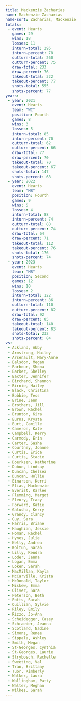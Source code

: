 ```yaml
---
title: Mackenzie Zacharias
name: Mackenzie Zacharias
name-sort: Zacharias, Mackenzie
totals:
 - event: Hearts
   games: 29
   wins: 18
   losses: 11
   inturn-total: 295
   inturn-percent: 78
   outturn-total: 260
   outturn-percent: 75
   draw-total: 233
   draw-percent: 76
   takeout-total: 322
   takeout-percent: 77
   shots-total: 555
   shots-percent: 77
years:
 - year: 2021
   event: Hearts
   team: "WC"
   position: Fourth
   games: 8
   wins: 3
   losses: 5
   inturn-total: 85
   inturn-percent: 70
   outturn-total: 62
   outturn-percent: 66
   draw-total: 77
   draw-percent: 70
   takeout-total: 70
   takeout-percent: 67
   shots-total: 147
   shots-percent: 68
 - year: 2022
   event: Hearts
   team: "MB"
   position: Fourth
   games: 9
   wins: 5
   losses: 4
   inturn-total: 88
   inturn-percent: 74
   outturn-total: 88
   outturn-percent: 74
   draw-total: 64
   draw-percent: 71
   takeout-total: 112
   takeout-percent: 76
   shots-total: 176
   shots-percent: 74
 - year: 2023
   event: Hearts
   team: "MB"
   position: Second
   games: 12
   wins: 10
   losses: 2
   inturn-total: 122
   inturn-percent: 86
   outturn-total: 110
   outturn-percent: 82
   draw-total: 92
   draw-percent: 85
   takeout-total: 140
   takeout-percent: 83
   shots-total: 232
   shots-percent: 84
vs:
 - Ackland, Abby
 - Armstrong, Hailey
 - Arsenault, Mary-Anne
 - Balsdon, Megan
 - Barbour, Shona
 - Barker, Shelley
 - Baxter, Jennifer
 - Birchard, Shannon
 - Birnie, Hailey
 - Black, Christina
 - Bobbie, Tess
 - Brine, Jenn
 - Brothers, Jill
 - Brown, Rachel
 - Brunton, Kira
 - Burns, Krysta
 - Burt, Camille
 - Cameron, Kate
 - Campbell, Kerry
 - Carmody, Erin
 - Carter, Sasha
 - Courtney, Joanne
 - Curtis, Erica
 - Curtis, Stacie
 - Doerksen, Katherine
 - Dubue, Lindsay
 - Duncan, Chelsea
 - Duncan, Hollie
 - Einarson, Kerri
 - Elias, Mackenzie
 - Everist, Karlee
 - Flemming, Margot
 - Fleury, Tracy
 - Forward, Katie
 - Galusha, Kerry
 - Grandy, Clancy
 - Guy, Sara
 - Harris, Briane
 - Haughian, Jessie
 - Homan, Rachel
 - Hynes, Julie
 - Kelly, Andrea
 - Koltun, Sarah
 - Lilly, Kendra
 - Loder, Jenna
 - Logan, Emma
 - Loken, Sarah
 - MacMillan, Kayla
 - McCarville, Krista
 - McDonald, Taylor
 - Miskew, Emma
 - Oliver, Sara
 - Peterson, Beth
 - Potts, Sarah
 - Quillian, Sylvie
 - Riley, Emily
 - Rizzo, Jo-Ann
 - Scheidegger, Casey
 - Schraeder, Jeanna
 - Scotland, Nadine
 - Simons, Renee
 - Sippala, Ashley
 - Smith, Megan
 - St-Georges, Cynthia
 - St-Georges, Laurie
 - Strybosch, Rachelle
 - Sweeting, Val
 - Tran, Brittany
 - Tuor, Kimberly
 - Walker, Laura
 - Wallingham, Patty
 - Walter, Meghan
 - Wilkes, Sarah
---
```

